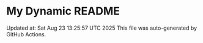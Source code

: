 # My Dynamic README
Updated at: Sat Aug 23 13:25:57 UTC 2025
This file was auto-generated by GitHub Actions.
